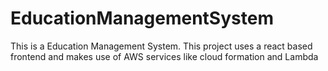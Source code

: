# EducationManagementSystem
This is a Education Management System. This project uses a react based frontend and makes use of AWS services like cloud formation and Lambda
